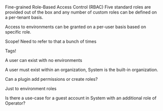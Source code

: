 Fine-grained Role-Based Access Control (RBAC)
Five standard roles are provided out of the box and any number of custom roles can be defined on a per-tenant basis.

Access to environments can be granted on a per-user basis based on specific role.

Scope!  Need to refer to that a bunch of times

Tags!

A user can exist with no environments

A user must exist within an organization, System is the built-in organization.

Can a plugin add permissions or create roles?

Just to environment roles

Is there a use-case for a guest account in System with an additional role of Operator?
